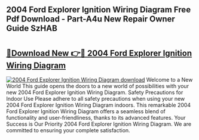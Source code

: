 ## 2004 Ford Explorer Ignition Wiring Diagram Free Pdf Download - Part-A4u New Repair Owner Guide SzHAB

# <h2><a href="http://dflevk.blite.top/?on=2004+Ford+Explorer+Ignition+Wiring+Diagram">🔗Download New 👉🔴 2004 Ford Explorer Ignition Wiring Diagram</a></h2>

[![2004 Ford Explorer Ignition Wiring Diagram download](https://i.imgur.com/lujVjoI.png)](http://dflevk.blite.top/?on=2004+Ford+Explorer+Ignition+Wiring+Diagram)
Welcome to a New World This guide opens the doors to a new world of possibilities with your new 2004 Ford Explorer Ignition Wiring Diagram. Safety Precautions for Indoor Use Please adhere to all safety precautions when using your new 2004 Ford Explorer Ignition Wiring Diagram indoors. This remarkable 2004 Ford Explorer Ignition Wiring Diagram offers a seamless blend of functionality and user-friendliness, thanks to its advanced features. Your Success is Our Priority 2004 Ford Explorer Ignition Wiring Diagram. We are committed to ensuring your complete satisfaction.
